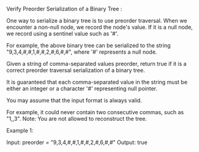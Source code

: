 Verify Preorder Serialization of a Binary Tree :

One way to serialize a binary tree is to use preorder traversal. When we encounter a non-null node, we record the node's value. If it is a null node, we record using a sentinel value such as '#'.


For example, the above binary tree can be serialized to the string "9,3,4,#,#,1,#,#,2,#,6,#,#", where '#' represents a null node.

Given a string of comma-separated values preorder, return true if it is a correct preorder traversal serialization of a binary tree.

It is guaranteed that each comma-separated value in the string must be either an integer or a character '#' representing null pointer.

You may assume that the input format is always valid.

For example, it could never contain two consecutive commas, such as "1,,3".
Note: You are not allowed to reconstruct the tree.


Example 1:

Input: preorder = "9,3,4,#,#,1,#,#,2,#,6,#,#"
Output: true